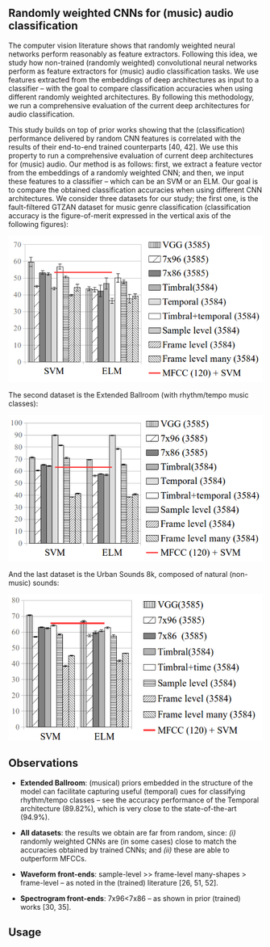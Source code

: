 ## Randomly weighted CNNs for (music) audio classification
The computer vision literature shows that randomly weighted neural networks perform reasonably as feature extractors. Following this idea, we study how non-trained (randomly weighted) convolutional neural networks perform as feature extractors for (music) audio classification tasks. We use features extracted from the embeddings of
deep architectures as input to a classifier – with the goal to compare classification accuracies when using different randomly weighted architectures. By following this methodology, we run a comprehensive evaluation of the current deep architectures for audio classification.

This study builds on top of prior works showing that the (classification) performance delivered by random CNN
features is correlated with the results of their end-to-end trained counterparts [40, 42]. We use this property to run a comprehensive evaluation of current deep architectures for (music) audio. Our method is as follows: first, we
extract a feature vector from the embeddings of a randomly weighted CNN; and then, we input these features
to a classifier – which can be an SVM or an ELM. Our goal is to compare the obtained classification accuracies
when using different CNN architectures. We consider three datasets for our study; the first one, is the fault-filtered GTZAN dataset for music genre classification (classification accuracy is the figure-of-merit expressed in the vertical axis of the following figures):
<p align="center"><img src="img/GTZAN3500.png" height="290"></p>
The second dataset is the Extended Ballroom (with rhythm/tempo music classes):
<p align="center"><img src="img/Ball3500.png" height="290"></p>
And the last dataset is the Urban Sounds 8k, composed of natural (non-music) sounds:
<p align="center"><img src="img/us8k3500.png" height="290"></p>

## Observations
- **Extended Ballroom**: (musical) priors embedded in the structure of the model can facilitate capturing useful (temporal) cues for classifying rhythm/tempo classes – see the accuracy performance of the Temporal architecture (89.82%), which is very close to the state-of-the-art (94.9%).

- **All datasets**: the results we obtain are far from random, since: *(i)* randomly weighted CNNs are (in some cases) close to match the accuracies obtained by trained CNNs; and *(ii)* these are able to outperform MFCCs. 

- **Waveform front-ends**: sample-level >> frame-level many-shapes > frame-level – as noted in the (trained) literature [26, 51, 52]. 

- **Spectrogram front-ends**: 7x96<7x86 – as shown in prior (trained) works [30, 35]. 

## Usage
